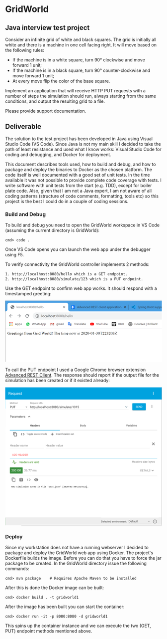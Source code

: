 # GridWorld

## Java interview test project

Consider an infinite grid of white and black squares. The grid is initially all white and there is a machine in one cell facing right. It will move based on the following rules:

+ If the machine is in a white square, turn 90° clockwise and move forward 1 unit;
+ If the machine is in a black square, turn 90° counter-clockwise and move forward 1 unit;
+ At every move flip the color of the base square.

Implement an application that will receive HTTP PUT requests with a number of steps the simulation should run, always starting from the same conditions, and output the resulting grid to a file.

Please provide support documentation.

## Deliverable

The solution to the test project has been developed in Java using Visual Studio Code (VS Code). Since Java is not my main skill I decided to take the path of least resistance and used what I know works: Visual Studio Code for coding and debugging, and Docker for deployment.

This document describes tools used, how to build and debug, and how to package and deploy the binaries to Docker as the chosen platform.
The code itself is well documented with a good set of unit tests. In the time available it was not possible to provide complete code coverage with tests. I write software with unit tests from the start (e.g. TDD), except for boiler plate code. Also, given that I am not a Java expert, I am not aware of all coding patterns (structure of code comments, formatting, tools etc) so this project is the best I could do in a couple of coding sessions.

### Build and Debug

To build and debug you need to open the GridWorld workspace in VS Code (assuming the current directory is GridWorld):

    cmd> code .

Once VS Code opens you can launch the web app under the debugger using F5.

To verify connectivity the GridWorld controller implements 2 methods:

    1. http://localhost:8080/hello which is a GET endpoint.
    2. http://localhost:8080/simulate/123 which is a PUT endpoint.

Use the GET endpoint to confirm web app works. It should respond with a timestamped greeting:

![Chrome Browser for (GET) hello)](images/Chrome-HelloOutput.png)

To call the PUT endpoint I used a Google Chrome browser extension [Advanced REST Client](https://restforchrome.blogspot.com/?utm_source=ARC&utm_medium=InsideApplication&utm_campaign=About). The response should report if the output file for the simulation has been created or if it existed already:

![Advanced REST Client (PUT) simulate)](images/ARC-OutputSimulate.png)

### Deploy

Since my workstation does not have a running webserver I decided to package and deploy the GridWorld web app using Docker. The project's Dockerfile builds the image. Before you can do that you have to force the jar package to be created. In the GridWorld directory issue the following commands:

    cmd> mvn package    # Requires Apache Maven to be installed

After this is done the Docker image can be built:

    cmd> docker build . -t gridworld1

After the image has been built you can start the container:

    cmd> docker run -it -p 8080:8080 -d gridworld1

This spins up the container instance and we can execute the two (GET, PUT) endpoint methods mentioned above.
